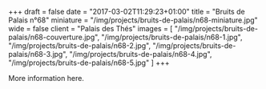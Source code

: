 +++
draft = false
date = "2017-03-02T11:29:23+01:00"
title = "Bruits de Palais n°68"
miniature = "/img/projects/bruits-de-palais/n68-miniature.jpg"
wide = false
client = "Palais des Thés"
images = [
  "/img/projects/bruits-de-palais/n68-couverture.jpg",
  "/img/projects/bruits-de-palais/n68-1.jpg",
  "/img/projects/bruits-de-palais/n68-2.jpg",
  "/img/projects/bruits-de-palais/n68-3.jpg",
  "/img/projects/bruits-de-palais/n68-4.jpg",
  "/img/projects/bruits-de-palais/n68-5.jpg"
]
+++

More information here.
